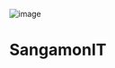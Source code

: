 ![image](https://user-images.githubusercontent.com/62531841/108909970-d8800e00-75ea-11eb-88ab-e5bdc1702bd9.png)

# SangamonIT
